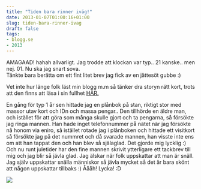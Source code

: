 ```yaml
---
title: "Tiden bara rinner iväg!"
date: 2013-01-07T01:00:16+01:00
slug: tiden-bara-rinner-ivag
draft: false
tags:
- blogg.se
- 2013
---
```

AMAGAAD! hahah allvarligt. Jag trodde att klockan var typ.. 21 kanske.. men nej. 01. Nu ska jag snart sova.  
Tänkte bara berätta om ett fint litet brev jag fick av en jättesöt gubbe :)  
  
Vet inte hur länge folk läst min blogg m.m så tänker dra storyn rätt kort, trots att den finns att läsa i sin fullhet [HÄR.](http://camillalovgren.blogg.se/2011/november/in-da-hemstad-jao.html)  
  
En gång för typ 1 år sen hittade jag en plånbok på stan, riktigt stor med massor utav kort och IDn och massa pengar.. Den tillhörde en äldre man, och istället för att göra som många skulle gjort och ta pengarna, så försökte jag ringa mannen. Han hade inget telefonnummer på nätet när jag försökte nå honom via eniro, så istället rotade jag i plånboken och hittade ett visitkort så försökte jag på det nummret och då svarade mannen, han visste inte ens om att han tappat den och han blev så själaglad. Det gjorde mig lycklig :) Och nu runt juletider har den fine mannen skrivit ytterligare ett tackbrev till mig och jag blir så jävla glad. Jag älskar när folk uppskattar att man är snäll. Jag själv uppskattar snälla människor så jävla mycket så det är bara skönt att någon uppskattar tillbaks :) Åååh! Lycka! :D  
  

![](/assets/images/blogg.se/happyface_50ea100addf2b341c29bb651.jpg)